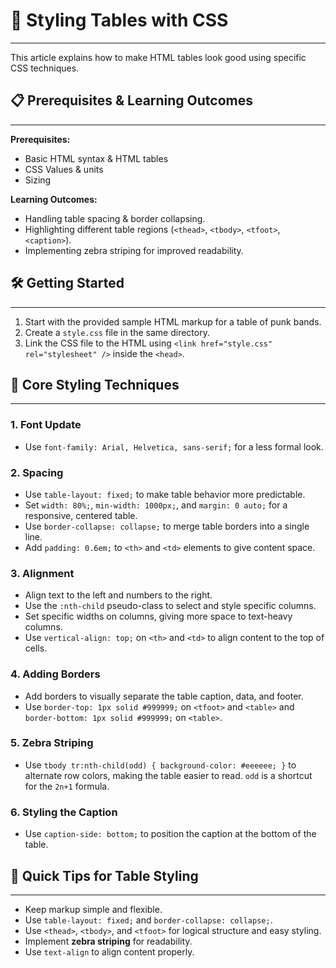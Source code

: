 # 📝 Styling Tables with CSS

---

This article explains how to make HTML tables look good using specific CSS techniques.

## 📋 Prerequisites & Learning Outcomes

---

**Prerequisites:**
- Basic HTML syntax & HTML tables
- CSS Values & units
- Sizing

**Learning Outcomes:**
- Handling table spacing & border collapsing.
- Highlighting different table regions (`<thead>`, `<tbody>`, `<tfoot>`, `<caption>`).
- Implementing zebra striping for improved readability.

## 🛠️ Getting Started

---

1.  Start with the provided sample HTML markup for a table of punk bands.
2.  Create a `style.css` file in the same directory.
3.  Link the CSS file to the HTML using `<link href="style.css" rel="stylesheet" />` inside the `<head>`.

## 🎨 Core Styling Techniques

---

### 1. Font Update
- Use `font-family: Arial, Helvetica, sans-serif;` for a less formal look.

### 2. Spacing
- Use `table-layout: fixed;` to make table behavior more predictable.
- Set `width: 80%;`, `min-width: 1000px;`, and `margin: 0 auto;` for a responsive, centered table.
- Use `border-collapse: collapse;` to merge table borders into a single line.
- Add `padding: 0.6em;` to `<th>` and `<td>` elements to give content space.

### 3. Alignment
- Align text to the left and numbers to the right.
- Use the `:nth-child` pseudo-class to select and style specific columns.
- Set specific widths on columns, giving more space to text-heavy columns.
- Use `vertical-align: top;` on `<th>` and `<td>` to align content to the top of cells.

### 4. Adding Borders
- Add borders to visually separate the table caption, data, and footer.
- Use `border-top: 1px solid #999999;` on `<tfoot>` and `<table>` and `border-bottom: 1px solid #999999;` on `<table>`.

### 5. Zebra Striping
- Use `tbody tr:nth-child(odd) { background-color: #eeeeee; }` to alternate row colors, making the table easier to read. `odd` is a shortcut for the `2n+1` formula.

### 6. Styling the Caption
- Use `caption-side: bottom;` to position the caption at the bottom of the table.

## 🎯 Quick Tips for Table Styling

---

- Keep markup simple and flexible.
- Use `table-layout: fixed;` and `border-collapse: collapse;`.
- Use `<thead>`, `<tbody>`, and `<tfoot>` for logical structure and easy styling.
- Implement **zebra striping** for readability.
- Use `text-align` to align content properly.
